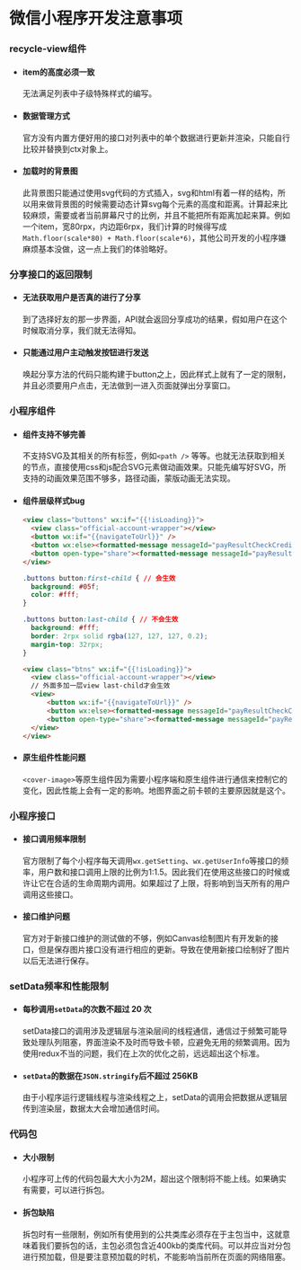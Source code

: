 # 微信小程序开发注意事项



### recycle-view组件

- #### item的高度必须一致

  无法满足列表中子级特殊样式的编写。

- #### 数据管理方式

  官方没有内置方便好用的接口对列表中的单个数据进行更新并渲染，只能自行比较并替换到ctx对象上。

- #### 加载时的背景图

  此背景图只能通过使用svg代码的方式插入，svg和html有着一样的结构，所以用来做背景图的时候需要动态计算svg每个元素的高度和距离。计算起来比较麻烦，需要或者当前屏幕尺寸的比例，并且不能把所有距离加起来算。例如一个item，宽80rpx，内边距6rpx，我们计算的时候得写成`Math.floor(scale*80) + Math.floor(scale*6)`，其他公司开发的小程序嫌麻烦基本没做，这一点上我们的体验略好。

### 分享接口的返回限制

- #### 无法获取用户是否真的进行了分享

  到了选择好友的那一步界面，API就会返回分享成功的结果，假如用户在这个时候取消分享，我们就无法得知。

- #### 只能通过用户主动触发按钮进行发送

  唤起分享方法的代码只能构建于button之上，因此样式上就有了一定的限制，并且必须要用户点击，无法做到一进入页面就弹出分享窗口。

### 小程序组件

- #### 组件支持不够完善

  不支持SVG及其相关的所有标签，例如`<path />` 等等。也就无法获取到相关的节点，直接使用css和js配合SVG元素做动画效果。只能先编写好SVG，所支持的动画效果范围不够多，路径动画，蒙版动画无法实现。

- #### 组件层级样式bug

  ```html
  <view class="buttons" wx:if="{{!isLoading}}">
    <view class="official-account-wrapper"></view>
    <button wx:if="{{navigateToUrl}}" />
    <button wx:else><formatted-message messageId="payResultCheckCredits"/></button>
    <button open-type="share"><formatted-message messageId="payResultShareWithFriends" /></button>
  </view>
  ```

  ```css
  .buttons button:first-child { // 会生效
    background: #05f;
    color: #fff;
  }
  
  .buttons button:last-child { // 不会生效
    background: #fff;
    border: 2rpx solid rgba(127, 127, 127, 0.2);
    margin-top: 32rpx;
  }
  ```

  ```html
  <view class="btns" wx:if="{{!isLoading}}">
    <view class="official-account-wrapper"></view>
    // 外面多加一层view last-child才会生效
    <view>
    	<button wx:if="{{navigateToUrl}}" />
    	<button wx:else><formatted-message messageId="payResultCheckCredits"/></button>
    	<button open-type="share"><formatted-message messageId="payResultShareWithFriends" /></button>
    </view>
  </view>
  ```

- #### 原生组件性能问题

  `<cover-image>`等原生组件因为需要小程序端和原生组件进行通信来控制它的变化，因此性能上会有一定的影响。地图界面之前卡顿的主要原因就是这个。

### 小程序接口

- #### 接口调用频率限制

  官方限制了每个小程序每天调用`wx.getSetting`、`wx.getUserInfo`等接口的频率，用户数和接口调用上限的比例为1:1.5。因此我们在使用这些接口的时候或许让它在合适的生命周期内调用。如果超过了上限，将影响到当天所有的用户调用这些接口。

- #### 接口维护问题

  官方对于新接口维护的测试做的不够，例如Canvas绘制图片有开发新的接口，但是保存图片接口没有进行相应的更新。导致在使用新接口绘制好了图片以后无法进行保存。

### setData频率和性能限制

- #### 每秒调用`setData`的次数不超过 20 次

  setData接口的调用涉及逻辑层与渲染层间的线程通信，通信过于频繁可能导致处理队列阻塞，界面渲染不及时而导致卡顿，应避免无用的频繁调用。因为使用redux不当的问题，我们在上次的优化之前，远远超出这个标准。

- #### `setData`的数据在`JSON.stringify`后不超过 256KB

  由于小程序运行逻辑线程与渲染线程之上，setData的调用会把数据从逻辑层传到渲染层，数据太大会增加通信时间。

### 代码包

- #### 大小限制

  小程序可上传的代码包最大大小为2M，超出这个限制将不能上线。如果确实有需要，可以进行拆包。

- #### 拆包缺陷

  拆包时有一些限制，例如所有使用到的公共类库必须存在于主包当中，这就意味着我们要拆包的话，主包必须包含近400kb的类库代码。可以并应当对分包进行预加载，但是要注意预加载的时机，不能影响当前所在页面的网络阻塞。

